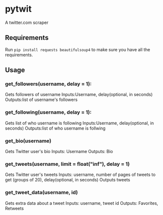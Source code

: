 pytwit
======

A twitter.com scraper

## Requirements

Run `pip install requests beautifulsoup4` to make sure you have all the requirements.

## Usage


### get_followers(username, delay = 1):

Gets followers of username
Inputs:Username, delay(optional, in seconds)
Outputs:list of username's followers

### get_following(username, delay = 1):

Gets list of who username is following
Inputs:Username, delay(optional, in seconds)
Outputs:list of who username is follwing

### get_bio(username)

Gets Twitter user's bio
Inputs: Username
Outputs: Bio

### get_tweets(username, limit = float("inf"), delay = 1)

Gets Twitter user's tweets
Inputs: username, number of pages of tweets to get (groups of 20), delay(optional, in seconds)
Outputs tweets

### get_tweet_data(username, id)

Gets extra data about a tweet
Inputs: username, tweet id
Outputs: Favorites, Retweets